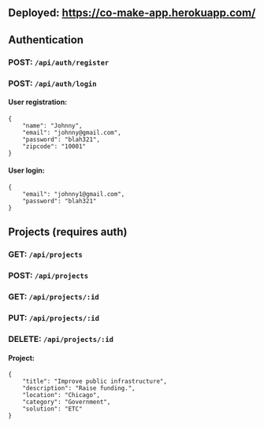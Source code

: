 ## Deployed: https://co-make-app.herokuapp.com/

## Authentication

### POST: `/api/auth/register`
### POST: `/api/auth/login`

#### User registration:

```
{
    "name": "Johnny",
    "email": "johnny@gmail.com",
    "password": "blah321",
    "zipcode": "10001"
}
```

#### User login:

```
{
    "email": "johnny1@gmail.com",
    "password": "blah321"
}
```

## Projects (requires auth)

### GET: `/api/projects`
### POST: `/api/projects`
### GET: `/api/projects/:id`
### PUT: `/api/projects/:id`
### DELETE: `/api/projects/:id`

#### Project:

```
{
    "title": "Improve public infrastructure",
    "description": "Raise funding.",
    "location": "Chicago",
    "category": "Government",
    "solution": "ETC"
}
```

